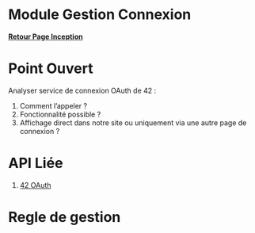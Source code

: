 # Module Gestion Connexion

**[Retour Page Inception](./00_Page_Inception.md)**

# Point Ouvert

Analyser service de connexion OAuth de 42 :
1.	Comment l’appeler ? 
2.	Fonctionnalité possible ?
3.	Affichage direct dans notre site ou uniquement via une autre page de connexion ? 

# API Liée

1. [42 OAuth](../API/01_42OAuth.md)

# Regle de gestion
